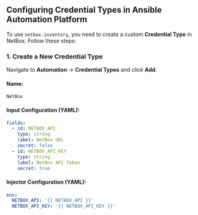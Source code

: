 ## Configuring Credential Types in Ansible Automation Platform

To use `netbox-inventory`, you need to create a custom **Credential Type** in NetBox. Follow these steps:

### 1. Create a New Credential Type  

Navigate to **Automation** → **Credential Types** and click **Add**.

#### **Name:**  
`NetBox`

#### **Input Configuration (YAML):**  
```yaml
fields:
  - id: NETBOX_API
    type: string
    label: NetBox URL
    secret: false
  - id: NETBOX_API_KEY
    type: string
    label: NetBox API Token
    secret: true
```


#### **Injector Configuration (YAML):**  
```yaml
env:
  NETBOX_API: '{{ NETBOX_API }}'
  NETBOX_API_KEY: '{{ NETBOX_API_KEY }}'
```
